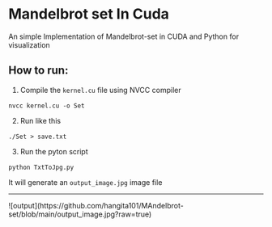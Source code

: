 # Mandelbrot set In Cuda

An simple Implementation of Mandelbrot-set in CUDA and Python for visualization


## How to run:

1. Compile the  `kernel.cu` file using NVCC compiler
```
nvcc kernel.cu -o Set
```
2. Run like this

```
./Set > save.txt
```

3. Run the pyton script

```
python TxtToJpg.py
```

It will generate an `output_image.jpg` image file

<hr>
![output](https://github.com/hangita101/MAndelbrot-set/blob/main/output_image.jpg?raw=true)
